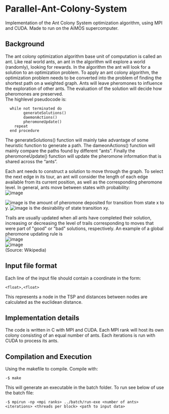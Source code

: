 # Parallel-Ant-Colony-System
Implementation of the Ant Colony System optimization algorithm, using MPI and CUDA. Made to run on the AiMOS supercomputer.

## Background
The ant colony optimization algorithm base unit of computation is called an ant. Like real world ants, an ant in the algorithm will explore a world (randomly), looking for rewards. In the algorithm the ant will look for a solution to an optimization problem. To apply an ant colony algorithm, the optimization problem needs to be converted into the problem of finding the shortest path on a weighted graph. Ants will leave pheromones to influence the exploration of other ants. The evaluation of the solution will decide how pheromones are preserved.
<br>
The highlevel pseudocode is:
```
  while not terminated do  
        generateSolutions()  
        daemonActions()  
        pheromoneUpdate()  
    repeat  
  end procedure  
```
The generateSolutions() function will mainly take advantage of some heuristic function to generate a path. The dameonActions() function will mainly compare the paths found by different “ants”. Finally the pheromoneUpdate() function will update the pheromone information that is shared across the “ants”. 

Each ant needs to construct a solution to move through the graph. To select the next edge in its tour, an ant will consider the length of each edge available from its current position, as well as the corresponding pheromone level. In general, ants move between states with probability:
<br>
![image](https://github.com/Theod0reWu/Parallel-Ant-Colony-System/assets/43049406/aa3709ff-2e19-44ab-a655-9abf602e40a1)

![image](https://github.com/Theod0reWu/Parallel-Ant-Colony-System/assets/43049406/5ae88e0d-6d57-4b79-b203-b34c99497057) is the amount of pheromone deposited for transition from state x to y. ![image](https://github.com/Theod0reWu/Parallel-Ant-Colony-System/assets/43049406/00a17e74-1f56-4431-a07c-1129ddaa0a7c)  is the desirability of state transition xy.

Trails are usually updated when all ants have completed their solution, increasing or decreasing the level of trails corresponding to moves that were part of "good" or "bad" solutions, respectively. An example of a global pheromone updating rule is
<br>
![image](https://github.com/Theod0reWu/Parallel-Ant-Colony-System/assets/43049406/d66ba134-3fb8-4943-99c6-ee5a73c43174) 
<br>
![image](https://github.com/Theod0reWu/Parallel-Ant-Colony-System/assets/43049406/7ae78bf3-9d1d-445d-90a6-11ef07d9a0df)
<br>
(Source: Wikipedia)

## Input file format
Each line of the input file should contain a coordinate in the form:
```
<float>,<float>
```
This represents a node in the TSP and distances between nodes are calculated as the euclidean distance. 

## Implementation details

The code is written in C with MPI and CUDA. Each MPI rank will host its own colony consisting of an equal number of ants. Each iterations is run with CUDA to process its ants.

## Compilation and Execution

Using the makefile to compile. Compile with:
```
-$ make
```
This will generate an executable in the batch folder. To run see below of use the batch file:
```
-$ mpirun -np <mpi ranks> ../batch/run-exe <number of ants> <iterations> <threads per block> <path to input data>
```



